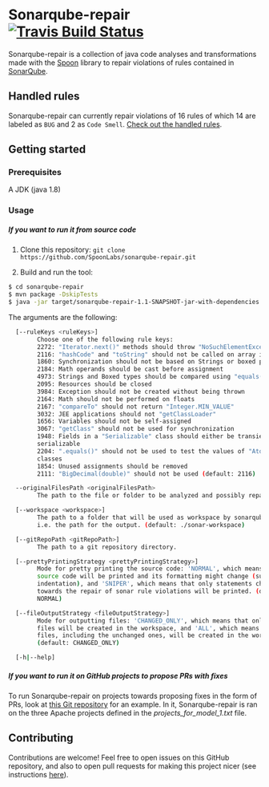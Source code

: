 # Sonarqube-repair [![Travis Build Status](https://travis-ci.com/SpoonLabs/sonarqube-repair.svg?branch=master)](https://travis-ci.com/SpoonLabs/sonarqube-repair)

Sonarqube-repair is a collection of java code analyses and transformations made with the [Spoon](https://github.com/INRIA/spoon) library to repair violations of rules contained in [SonarQube](https://rules.sonarsource.com).

## Handled rules
Sonarqube-repair can currently repair violations of 16 rules of which 14 are labeled as `BUG` and 2 as `Code Smell`. [Check out the handled rules](/docs/HANDLED_RULES.md).

## Getting started

### Prerequisites 

A JDK (java 1.8)

### Usage

##### If you want to run it from source code

1) Clone this repository: `git clone https://github.com/SpoonLabs/sonarqube-repair.git`

2) Build and run the tool:

 ```bash
$ cd sonarqube-repair
$ mvn package -DskipTests
$ java -jar target/sonarqube-repair-1.1-SNAPSHOT-jar-with-dependencies.jar <arguments>
 ```

The arguments are the following:

```bash
  [--ruleKeys <ruleKeys>]
        Choose one of the following rule keys:
        2272: "Iterator.next()" methods should throw "NoSuchElementException"
        2116: "hashCode" and "toString" should not be called on array instances
        1860: Synchronization should not be based on Strings or boxed primitives
        2184: Math operands should be cast before assignment
        4973: Strings and Boxed types should be compared using "equals()"
        2095: Resources should be closed
        3984: Exception should not be created without being thrown
        2164: Math should not be performed on floats
        2167: "compareTo" should not return "Integer.MIN_VALUE"
        3032: JEE applications should not "getClassLoader"
        1656: Variables should not be self-assigned
        3067: "getClass" should not be used for synchronization
        1948: Fields in a "Serializable" class should either be transient or
        serializable
        2204: ".equals()" should not be used to test the values of "Atomic"
        classes
        1854: Unused assignments should be removed
        2111: "BigDecimal(double)" should not be used (default: 2116)

  --originalFilesPath <originalFilesPath>
        The path to the file or folder to be analyzed and possibly repaired.

  [--workspace <workspace>]
        The path to a folder that will be used as workspace by sonarqube-repair,
        i.e. the path for the output. (default: ./sonar-workspace)

  [--gitRepoPath <gitRepoPath>]
        The path to a git repository directory.

  [--prettyPrintingStrategy <prettyPrintingStrategy>]
        Mode for pretty printing the source code: 'NORMAL', which means that all
        source code will be printed and its formatting might change (such as
        indentation), and 'SNIPER', which means that only statements changed
        towards the repair of sonar rule violations will be printed. (default:
        NORMAL)

  [--fileOutputStrategy <fileOutputStrategy>]
        Mode for outputting files: 'CHANGED_ONLY', which means that only changed
        files will be created in the workspace, and 'ALL', which means that all
        files, including the unchanged ones, will be created in the workspace.
        (default: CHANGED_ONLY)

  [-h|--help]
```
 
##### If you want to run it on GitHub projects to propose PRs with fixes

To run Sonarqube-repair on projects towards proposing fixes in the form of PRs, look at [this Git repository](https://github.com/HarisAdzemovic/SQ-Repair-CI-Integration) for an example. In it, Sonarqube-repair is ran on the three Apache projects defined in the *projects_for_model_1.txt* file.
 
## Contributing

Contributions are welcome! Feel free to open issues on this GitHub repository, and also to open pull requests for making this project nicer (see instructions [here](/docs/CONTRIBUTING.md)).
